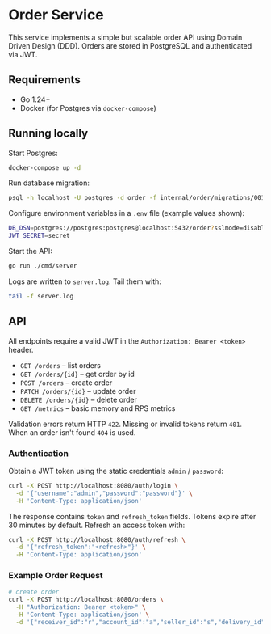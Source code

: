 # Order Service

This service implements a simple but scalable order API using Domain Driven Design (DDD). Orders are stored in PostgreSQL and authenticated via JWT.

## Requirements

- Go 1.24+
- Docker (for Postgres via `docker-compose`)

## Running locally

Start Postgres:

```bash
docker-compose up -d
```

Run database migration:

```bash
psql -h localhost -U postgres -d order -f internal/order/migrations/001_create_orders.sql
```

Configure environment variables in a `.env` file (example values shown):

```bash
DB_DSN=postgres://postgres:postgres@localhost:5432/order?sslmode=disable
JWT_SECRET=secret
```

Start the API:

```bash
go run ./cmd/server
```

Logs are written to `server.log`. Tail them with:

```bash
tail -f server.log
```

## API

All endpoints require a valid JWT in the `Authorization: Bearer <token>` header.

- `GET /orders` – list orders
- `GET /orders/{id}` – get order by id
- `POST /orders` – create order
- `PATCH /orders/{id}` – update order
- `DELETE /orders/{id}` – delete order
- `GET /metrics` – basic memory and RPS metrics

Validation errors return HTTP `422`. Missing or invalid tokens return `401`. When an order isn't found `404` is used.

### Authentication

Obtain a JWT token using the static credentials `admin` / `password`:

```bash
curl -X POST http://localhost:8080/auth/login \
  -d '{"username":"admin","password":"password"}' \
  -H 'Content-Type: application/json'
```

The response contains `token` and `refresh_token` fields. Tokens expire after 30 minutes by default. Refresh an access token with:

```bash
curl -X POST http://localhost:8080/auth/refresh \
  -d '{"refresh_token":"<refresh>"}' \
  -H 'Content-Type: application/json'
```

### Example Order Request

```bash
# create order
curl -X POST http://localhost:8080/orders \
  -H "Authorization: Bearer <token>" \
  -H 'Content-Type: application/json' \
  -d '{"receiver_id":"r","account_id":"a","seller_id":"s","delivery_id":"d","basket_id":"b"}'
```
